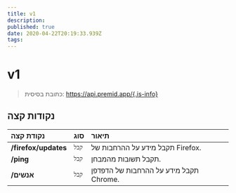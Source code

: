 ```yaml
---
title: v1
description:
published: true
date: 2020-04-22T20:19:33.939Z
tags:
---
```


# v1

> כתובת בסיסית: https://api.premid.app/{.is-info}


## נקודות קצה

<table>
  <thead>
    <tr>
      <th style="text-align:left">נקודת קצה</th>
      <th style="text-align:left">סוג</th>
      <th style="text-align:left">תיאור</th>
    </tr>
  </thead>
  <tbody>
    <tr>
      <td style="text-align:left"><b>/firefox/updates</b>
      </td>
      <td style="text-align:left"><code>קבל</code></td>
      <td style="text-align:left">תקבל מידע על ההרחבות של Firefox.</td>
    </tr>
    <tr>
      <td style="text-align:left"><b>/ping</b>
      </td>
      <td style="text-align:left"><code>קבל</code></td>
      <td style="text-align:left">תקבל תשובות מהמבחן.</td>
    </tr>
    <tr>
      <td style="text-align:left"><b>/אנשים</b>
      </td>
      <td style="text-align:left"><code>קבל</code></td>
      <td style="text-align:left">תקבל מידע על ההרחבות של הדפדפן Chrome.</td>
    </tr>
  </tbody>
</table>
